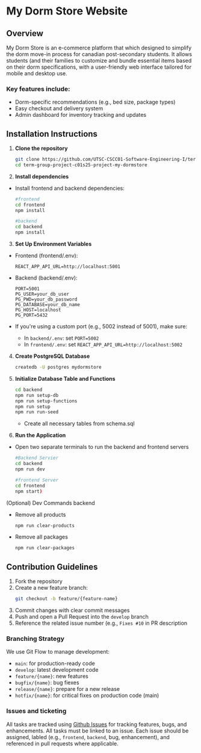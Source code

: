 # My Dorm Store Website 

## Overview 
My Dorm Store is an e-commerce platform that which designed to simplify the dorm move-in process for canadian post-secondary students. It allows students (and their families to customize and bundle essential items based on their dorm specifications, with a user-friendly web interface tailored for mobile and desktop use. 
### Key features include:
  - Dorm-specific recommendations (e.g., bed size, package types)
  - Easy checkout and delivery system
  - Admin dashboard for inventory tracking and updates


## Installation Instructions

1. **Clone the repository**

    ```bash
    git clone https://github.com/UTSC-CSCC01-Software-Engineering-I/term-group-project-c01s25-project-my-dormstore
    cd term-group-project-c01s25-project-my-dormstore
    ```

2. **Install dependencies**

  - Install frontend and backend dependencies:
   
    ```bash
    #frontend
    cd frontend
    npm install

    #backend
    cd backend
    npm install
    ```

3. **Set Up Environment Variables**
  - Frontend (frontend/.env):

     ```env
    REACT_APP_API_URL=http://localhost:5001
    ```

  - Backend (backend/.env):
    
    ```env
    PORT=5001
    PG_USER=your_db_user
    PG_PWD=your_db_password
    PG_DATABASE=your_db_name
    PG_HOST=localhost
    PG_PORT=5432
    ```

  - If you're using a custom port (e.g., 5002 instead of 5001), make sure:
    - In `backend/.env`: set `PORT=5002`
    - In `frontend/.env`: set `REACT_APP_API_URL=http://localhost:5002`
  
4. **Create PostgreSQL Database**

    ```bash
   createdb -U postgres mydormstore
    ```
    
5. **Initialize Database Table and Functions**

    ```bash
    cd backend
    npm run setup-db
    npm run setup-functions
    npm run setup
    npm run run-seed 
    ```

    - Create all necessary tables from schema.sql

6. **Run the Application**

  - Open two separate terminals to run the backend and frontend servers

    ```bash
    #Backend Servier
    cd backend
    npm run dev

    #frontend Server
    cd frontend
    npm start)
    ```
(Optional) Dev Commands backend
  - Remove all products
     ```bash
    npm run clear-products
    ```
     
  - Remove all packages

    ```bash
    npm run clear-packages
    ```

## Contribution Guidelines

1. Fork the repository
2. Create a new feature branch:
   ```bash
   git checkout -b feature/{feature-name}
   ```
3. Commit changes with clear commit messages
4. Push and open a Pull Request into the <code>develop</code> branch
5. Reference the related issue number (e.g., <code>Fixes #10</code> in PR description 

### Branching Strategy

We use Git Flow to manage development:

  * <code>main</code>: for production-ready code
  * <code>develop</code>: latest development code
  * <code>feature/{name}</code>: new features
  * <code>bugfix/{name}</code>: bug fiexes
  * <code>release/{name}</code>: prepare for a new release
  * <code>hotfix/{name}</code>: for critical fixes on production code (main)

### Issues and ticketing 

All tasks are tracked using [Github Issues](https://github.com/yourusername/your-repo/issues) for tracking features, bugs, and enhancements. All tasks must be linked to an issue. Each issue should be assigned, labled (e.g., <code>frontend</code>, <code>backend</code>, bug, enhancement), and referenced in pull requests where applicable. 
